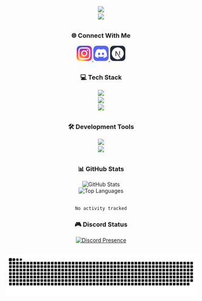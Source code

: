 <div align="center">
  
<img src="https://readme-typing-svg.herokuapp.com?font=Fira+Code&weight=500&size=40&pause=1000&color=3F00F7&center=true&vCenter=true&random=false&width=600&height=100&lines=Hi,+I'm+Erenay+%F0%9F%91%8B;Full-Stack+Developer" />

<div align="center">
    <img src="https://komarev.com/ghpvc/?username=ErenayFC&color=blue"/>
</div>

<h2></h2>

### 🌐 Connect With Me
<a href="https://www.instagram.com/_erenay_17/" target="_blank">
    <img src="https://raw.githubusercontent.com/tandpfun/skill-icons/main/icons/Instagram.svg" width="40px">
</a>
<a href="https://discord.com/users/1029431477219360869" target="_blank">
    <img src="https://raw.githubusercontent.com/tandpfun/skill-icons/main/icons/Discord.svg" width="40px">
</a>
<a href="https://erenaydev.com.tr" target="_blank">
    <img src="https://raw.githubusercontent.com/tandpfun/skill-icons/main/icons/NextJS-Dark.svg" width="40px">
</a>

<h2></h2>

### 💻 Tech Stack
<div>
    <img src="https://skillicons.dev/icons?i=js,ts,react,nextjs,nodejs" /><br/>
    <img src="https://skillicons.dev/icons?i=html,css,tailwind,svelte,vite" /><br/>
    <img src="https://skillicons.dev/icons?i=mongodb,elysia,express,electron,postgres" />
</div>

<h2></h2>

### 🛠️ Development Tools
<div>
    <img src="https://skillicons.dev/icons?i=vscode,git,postman,vim,babel" /><br/>
    <img src="https://skillicons.dev/icons?i=linux,windows,ubuntu,arch,debian" />
</div>

<h2></h2>

### 📊 GitHub Stats
<img src="https://github-readme-stats.vercel.app/api?username=ErenayFC&show_icons=true&theme=tokyonight&hide_border=true" alt="GitHub Stats" />
<br />
<img src="https://github-readme-stats.vercel.app/api/top-langs/?username=ErenayFC&theme=tokyonight&hide_border=true&layout=compact" alt="Top Languages" />

<h2></h2>

<!--START_SECTION:waka-->

```txt
No activity tracked
```

<!--END_SECTION:waka-->

### 🎮 Discord Status
[![Discord Presence](https://lanyard.cnrad.dev/api/1029431477219360869)](https://discord.com/users/1029431477219360869)

<h2></h2>
<img src="https://raw.githubusercontent.com/Platane/snk/output/github-contribution-grid-snake.svg" />

</div>
